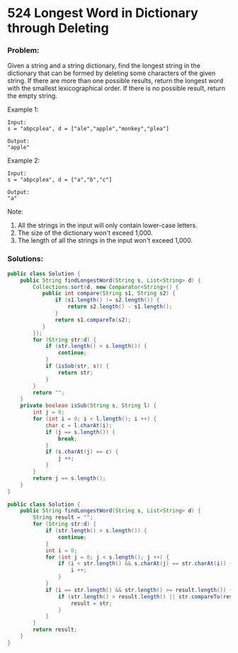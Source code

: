# 524 Longest Word in Dictionary through Deleting

### Problem:

Given a string and a string dictionary, find the longest string in the dictionary that can be formed by deleting some characters of the given string. If there are more than one possible results, return the longest word with the smallest lexicographical order. If there is no possible result, return the empty string.

Example 1:
```
Input:
s = "abpcplea", d = ["ale","apple","monkey","plea"]

Output: 
"apple"
```

Example 2:
```
Input:
s = "abpcplea", d = ["a","b","c"]

Output: 
"a"
```

Note:
1. All the strings in the input will only contain lower-case letters.
2. The size of the dictionary won't exceed 1,000.
3. The length of all the strings in the input won't exceed 1,000.

### Solutions:

```java
public class Solution {
    public String findLongestWord(String s, List<String> d) {
        Collections.sort(d, new Comparator<String>() {
           public int compare(String s1, String s2) {
               if (s1.length() != s2.length()) {
                   return s2.length() - s1.length();
               }
               return s1.compareTo(s2);
           } 
        });
        for (String str:d) {
            if (str.length() > s.length()) {
                continue;
            }
            if (isSub(str, s)) {
                return str;
            }
        }
        return "";
    }
    private boolean isSub(String s, String l) {
        int j = 0;
        for (int i = 0; i < l.length(); i ++) {
            char c = l.charAt(i);
            if (j == s.length()) {
                break;
            }
            if (s.charAt(j) == c) {
                j ++;
            }
        }
        return j == s.length();
    }
}
```

```java
public class Solution {
    public String findLongestWord(String s, List<String> d) {
        String result = "";
        for (String str:d) {
            if (str.length() > s.length()) {
                continue;
            }
            int i = 0;
            for (int j = 0; j < s.length(); j ++) {
                if (i < str.length() && s.charAt(j) == str.charAt(i)) {
                    i ++;
                }
            }
            if (i == str.length() && str.length() >= result.length()) {
                if (str.length() > result.length() || str.compareTo(result) < 0) {
                    result = str;
                }
            }
        }
        return result;
    }
}
```